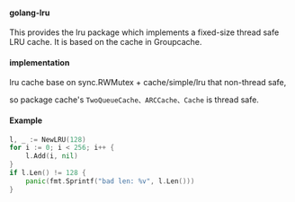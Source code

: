#### golang-lru

This provides the lru package which implements a fixed-size thread safe LRU cache. It is based on the cache in Groupcache.



#### implementation

lru cache base on sync.RWMutex + cache/simple/lru that non-thread safe,

so package cache's  `TwoQueueCache、ARCCache、Cache` is thread safe.



#### Example

```go
l, _ := NewLRU(128)
for i := 0; i < 256; i++ {
    l.Add(i, nil)
}
if l.Len() != 128 {
    panic(fmt.Sprintf("bad len: %v", l.Len()))
}
```